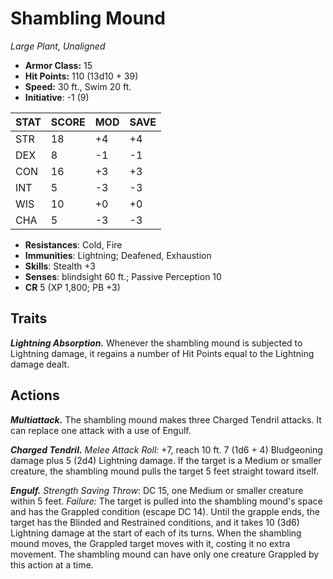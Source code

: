 # Shambling Mound

*Large Plant, Unaligned*

- **Armor Class:** 15
- **Hit Points:** 110 (13d10 + 39)
- **Speed:** 30 ft., Swim 20 ft.
- **Initiative**: -1 (9)

|STAT|SCORE|MOD|SAVE|
| --- | --- | --- | ---- |
| STR | 18 | +4 | +4 |
| DEX | 8 | -1 | -1 |
| CON | 16 | +3 | +3 |
| INT | 5 | -3 | -3 |
| WIS | 10 | +0 | +0 |
| CHA | 5 | -3 | -3 |

- **Resistances**: Cold, Fire
- **Immunities**: Lightning; Deafened, Exhaustion
- **Skills**: Stealth +3
- **Senses**: blindsight 60 ft.; Passive Perception 10
- **CR** 5 (XP 1,800; PB +3)

## Traits

***Lightning Absorption.*** Whenever the shambling mound is subjected to Lightning damage, it regains a number of Hit Points equal to the Lightning damage dealt.


## Actions

***Multiattack.*** The shambling mound makes three Charged Tendril attacks. It can replace one attack with a use of Engulf.

***Charged Tendril.*** *Melee Attack Roll:* +7, reach 10 ft. 7 (1d6 + 4) Bludgeoning damage plus 5 (2d4) Lightning damage. If the target is a Medium or smaller creature, the shambling mound pulls the target 5 feet straight toward itself.

***Engulf.*** *Strength Saving Throw*: DC 15, one Medium or smaller creature within 5 feet. *Failure:*  The target is pulled into the shambling mound's space and has the Grappled condition (escape DC 14). Until the grapple ends, the target has the Blinded and Restrained conditions, and it takes 10 (3d6) Lightning damage at the start of each of its turns. When the shambling mound moves, the Grappled target moves with it, costing it no extra movement. The shambling mound can have only one creature Grappled by this action at a time.

